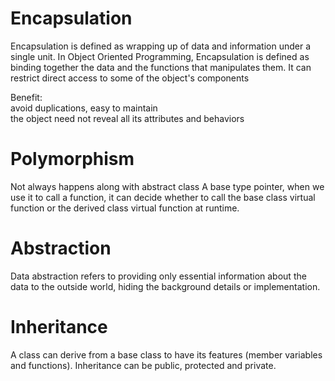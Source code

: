 # Encapsulation
Encapsulation is defined as wrapping up of data and information under a single unit. In Object Oriented Programming, Encapsulation is defined as binding together the data and the functions that manipulates them.
It can restrict direct access to some of the object's components

Benefit:   
avoid duplications, easy to maintain  
the object need not reveal all its attributes and behaviors

# Polymorphism 
Not always happens along with abstract class
A base type pointer, when we use it to call a function, it can decide whether to call the base class virtual function or the 
derived class virtual function at runtime. 

# Abstraction
Data abstraction refers to providing only essential information about the data to the outside world, hiding the background details or implementation.

# Inheritance
A class can derive from a base class to have its features (member variables and functions).
Inheritance can be public, protected and private.
